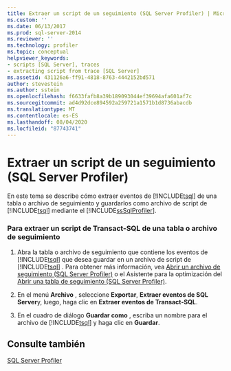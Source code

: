 ```yaml
---
title: Extraer un script de un seguimiento (SQL Server Profiler) | Microsoft Docs
ms.custom: ''
ms.date: 06/13/2017
ms.prod: sql-server-2014
ms.reviewer: ''
ms.technology: profiler
ms.topic: conceptual
helpviewer_keywords:
- scripts [SQL Server], traces
- extracting script from trace [SQL Server]
ms.assetid: 431126a6-ff91-4818-8763-4442152bd571
author: stevestein
ms.author: sstein
ms.openlocfilehash: f6633fafb8a39b189093044ef39694afa601af7c
ms.sourcegitcommit: ad4d92dce894592a259721a1571b1d8736abacdb
ms.translationtype: MT
ms.contentlocale: es-ES
ms.lasthandoff: 08/04/2020
ms.locfileid: "87743741"
---
```

# <a name="extract-a-script-from-a-trace-sql-server-profiler"></a>Extraer un script de un seguimiento (SQL Server Profiler)
  En este tema se describe cómo extraer eventos de [!INCLUDE[tsql](../../includes/tsql-md.md)] de una tabla o archivo de seguimiento y guardarlos como archivo de script de [!INCLUDE[tsql](../../includes/tsql-md.md)] mediante el [!INCLUDE[ssSqlProfiler](../../includes/sssqlprofiler-md.md)].  
  
### <a name="to-extract-a-transact-sql-script-from-a-trace-file-or-table"></a>Para extraer un script de Transact-SQL de una tabla o archivo de seguimiento  
  
1.  Abra la tabla o archivo de seguimiento que contiene los eventos de [!INCLUDE[tsql](../../includes/tsql-md.md)] que desea guardar en un archivo de script de [!INCLUDE[tsql](../../includes/tsql-md.md)] . Para obtener más información, vea [Abrir un archivo de seguimiento &#40;SQL Server Profiler&#41;](open-a-trace-file-sql-server-profiler.md) o el Asistente para la optimización del [Abrir una tabla de seguimiento &#40;SQL Server Profiler&#41;](open-a-trace-table-sql-server-profiler.md).  
  
2.  En el menú **Archivo** , seleccione **Exportar**, **Extraer eventos de SQL Server**y, luego, haga clic en **Extraer eventos de Transact-SQL**.  
  
3.  En el cuadro de diálogo **Guardar como** , escriba un nombre para el archivo de [!INCLUDE[tsql](../../includes/tsql-md.md)] y haga clic en **Guardar**.  
  
## <a name="see-also"></a>Consulte también  
 [SQL Server Profiler](sql-server-profiler.md)  
  
  
